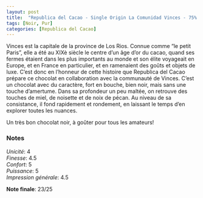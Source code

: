 ```yaml
---
layout: post
title:  "Republica del Cacao - Single Origin La Comunidad Vinces - 75% Fine Cacao"
tags: [Noir, Pur] 
categories: [Republica del Cacao]
---
```



Vinces est la capitale de la province de Los Rios. Connue comme “le petit Paris”, elle a été au XIXè siècle le centre d’un âge d’or du cacao, quand ses fermes étaient dans les plus importants au monde et son élite voyageait en Europe, et en France en particulier, et en ramenaient des goûts et objets de luxe.
C’est donc en l’honneur de cette histoire que Republica del Cacao prépare ce chocolat en collaboration avec la communauté de Vinces.
C’est un chocolat avec du caractère, fort en bouche, bien noir, mais sans une touche d’amertume. Dans sa profondeur un peu maltée, on retrouve des touches de miel, de noisette et de noix de pécan. Au niveau de sa consistance, il fond rapidement et rondement, en laissant le temps d’en explorer toutes les nuances. 

Un très bon chocolat noir, à goûter pour tous les amateurs!

### Notes

_Unicité_: 4  
_Finesse_: 4.5  
_Confort_: 5  
_Puissance_: 5  
_Impression générale_: 4.5

**Note finale**: 23/25